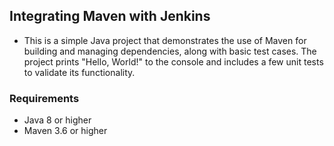 ## Integrating Maven with Jenkins
- This is a simple Java project that demonstrates the use of Maven for building and managing dependencies, along with basic test cases. The project prints "Hello, World!" to the console and includes a few unit tests to validate its functionality.

### Requirements
- Java 8 or higher
- Maven 3.6 or higher




